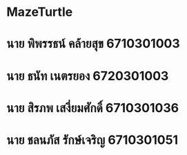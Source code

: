 # MazeTurtle
# นาย พิพรรธน์ คล้ายสุข 6710301003
# นาย ธนัท เนตรยอง 6720301003
# นาย สิรภพ เสงี่ยมศักดิ์ 6710301036
# นาย ชลนภัส รักษ์เจริญ 6710301051
